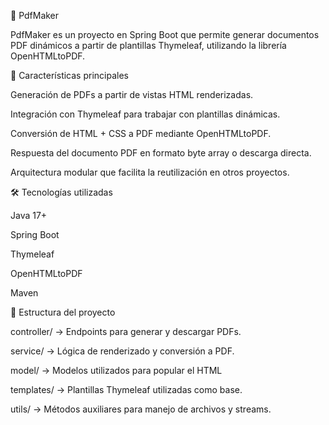 📄 PdfMaker

PdfMaker es un proyecto en Spring Boot que permite generar documentos PDF dinámicos a partir de plantillas Thymeleaf, utilizando la librería OpenHTMLtoPDF.

🚀 Características principales

Generación de PDFs a partir de vistas HTML renderizadas.

Integración con Thymeleaf para trabajar con plantillas dinámicas.

Conversión de HTML + CSS a PDF mediante OpenHTMLtoPDF.

Respuesta del documento PDF en formato byte array o descarga directa.

Arquitectura modular que facilita la reutilización en otros proyectos.

🛠️ Tecnologías utilizadas

Java 17+

Spring Boot

Thymeleaf

OpenHTMLtoPDF

Maven

📂 Estructura del proyecto

controller/ → Endpoints para generar y descargar PDFs.

service/ → Lógica de renderizado y conversión a PDF.

model/ -> Modelos utilizados para popular el HTML

templates/ → Plantillas Thymeleaf utilizadas como base.

utils/ → Métodos auxiliares para manejo de archivos y streams.

